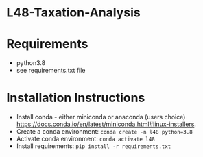 # L48-Taxation-Analysis

# Requirements 
- python3.8
- see requirements.txt file

# Installation Instructions
- Install conda - either miniconda or anaconda (users choice) https://docs.conda.io/en/latest/miniconda.html#linux-installers.
- Create a conda environment: ```conda create -n l48 python=3.8```
- Activate conda environment: ```conda activate l48```
- Install requirements: ```pip install -r requirements.txt```
